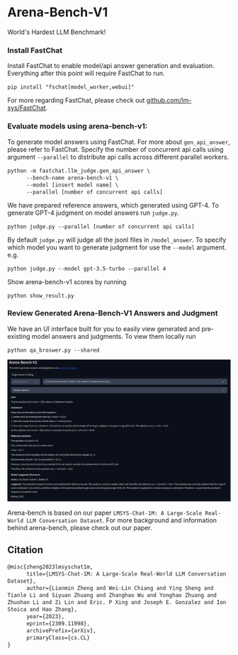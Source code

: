 # Arena-Bench-V1
World's Hardest LLM Benchmark! 

### Install FastChat
Install FastChat to enable model/api answer generation and evaluation. Everything after this point will require FastChat to run.
```console
pip install "fschat[model_worker,webui]"
```
For more regarding FastChat, please check out [github.com/lm-sys/FastChat](https://github.com/lm-sys/FastChat).

### Evaluate models using arena-bench-v1:
To generate model answers using FastChat. For more about `gen_api_answer`, please refer to FastChat.
Specify the number of concurrent api calls using argument `--parallel` to distribute api calls across different parallel workers.
```console
python -m fastchat.llm_judge.gen_api_answer \
      --bench-name arena-bench-v1 \
      --model [insert model name] \
      --parallel [number of concurrent api calls]
```
We have prepared reference answers, which generated using GPT-4. To generate GPT-4 judgment on model answers run `judge.py`.
```console
python judge.py --parallel [number of concurrent api calls]
```
By default `judge.py` will judge all the jsonl files in `/model_answer`. To specify which model you want to generate judgment for use the `--model` argument.\
e.g.
```console
python judge.py --model gpt-3.5-turbo --parallel 4
```
Show arena-bench-v1 scores by running
```console
python show_result.py
```

### Review Generated Arena-Bench-V1 Answers and Judgment
We have an UI interface built for you to easily view generated and pre-existing model answers and judgments. To view them locally run
```console
python qa_broswer.py --shared
```
![plot](misc/qa_browser.png)

Arena-bench is based on our paper `LMSYS-Chat-1M: A Large-Scale Real-World LLM Conversation Dataset`. For more background and information behind arena-bench, please check out our paper. 
## Citation
```
@misc{zheng2023lmsyschat1m,
      title={LMSYS-Chat-1M: A Large-Scale Real-World LLM Conversation Dataset}, 
      author={Lianmin Zheng and Wei-Lin Chiang and Ying Sheng and Tianle Li and Siyuan Zhuang and Zhanghao Wu and Yonghao Zhuang and Zhuohan Li and Zi Lin and Eric. P Xing and Joseph E. Gonzalez and Ion Stoica and Hao Zhang},
      year={2023},
      eprint={2309.11998},
      archivePrefix={arXiv},
      primaryClass={cs.CL}
}
```
